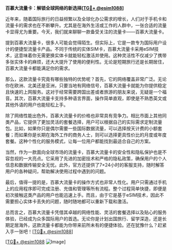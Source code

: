 **百慕大流量卡：解锁全球网络的新选择[[TG💪+ @esim1088](https://t.me/s/esim1088)]**

近年来，随着国际旅行的日益频繁以及全球化办公需求的增长，人们对于手机卡和流量卡的需求也在不断攀升。尤其是在海外生活或工作的人群中，一张合适的流量卡显得尤为重要。今天，我们就来聊聊一款备受关注的流量卡——百慕大流量卡。

提到百慕大流量卡，很多人可能会觉得陌生。但实际上，它是一款专为国际用户设计的便捷型流量卡产品。不同于传统的实体SIM卡，百慕大流量卡采用eSIM技术，这意味着你无需更换实体卡就能轻松激活并使用。这种灵活性不仅减少了携带多张实体卡的麻烦，还大大提升了使用的便利性。无论是短期旅行还是长期居住，百慕大流量卡都能满足你的需求。

那么，这款流量卡究竟有哪些独特的优势呢？首先，它的网络覆盖非常广泛。无论你在欧洲、北美还是亚洲，只要当地有网络信号，百慕大流量卡就能为你提供稳定且快速的上网服务。这对于经常需要跨国出差或者旅游的朋友来说，无疑是一个福音。其次，百慕大流量卡支持多种语言界面，操作简单直观，即使是不熟悉英文或其他外语的用户也能轻松上手。

除了网络性能出色外，百慕大流量卡的价格也非常具有竞争力。相比市面上其他同类产品，它提供了更加灵活的套餐选择，用户可以根据自己的实际需求定制流量包。比如，如果你只是偶尔需要一些国际数据流量，可以选择按天计费的小额套餐；而如果你是长期在海外工作的商务人士，则可以选择更具性价比的月度或年度套餐。这种个性化的服务模式，让每一位用户都能找到最适合自己的方案。

当然，作为一款面向全球市场的流量卡，百慕大流量卡的安全性和隐私保护也是不容忽视的一大亮点。它采用了先进的加密技术和严格的隐私政策，确保用户的个人信息和数据传输安全无忧。此外，官方还提供了7×24小时的客服支持，随时解答用户的各种疑问，帮助解决使用过程中遇到的问题。

最后，值得一提的是，百慕大流量卡的操作方式也非常人性化。用户只需通过手机上的应用程序即可完成注册、充值和管理等所有流程。整个过程简单快捷，即便是初次接触这类产品的用户也能迅速上手。而且，由于它是基于eSIM技术，因此不需要担心实体卡丢失的问题，随时随地都可以重新下载和激活。

总而言之，百慕大流量卡凭借其卓越的网络性能、灵活的套餐选择以及贴心的服务体验，已经成为众多国际用户的首选。无论你是计划出国旅行、留学深造，还是长期定居海外，这款流量卡都能为你带来前所未有的便捷体验。还在犹豫什么？赶紧入手一张吧！[[TG💪+ @esim1088](https://t.me/s/esim1088)]

[[TG💪+ @esim1088](https://t.me/s/esim1088) ![Image](https://i.postimg.cc/4NQfJmqS/Snipaste-2025-05-13-00-14-12.png)]